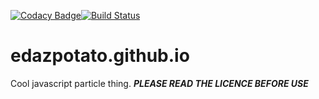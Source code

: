 [![Codacy Badge](https://api.codacy.com/project/badge/Grade/e9d6f257fadf43bd884b4435e2480ad8)](https://www.codacy.com/manual/edazpotato/edazpotato.github.io?utm_source=github.com&amp;utm_medium=referral&amp;utm_content=edazpotato/edazpotato.github.io&amp;utm_campaign=Badge_Grade)[![Build Status](https://travis-ci.com/edazpotato/edazpotato.github.io.svg?branch=master)](https://travis-ci.com/edazpotato/edazpotato.github.io)
# edazpotato.github.io #
Cool javascript particle thing.
*__PLEASE READ THE LICENCE BEFORE USE__*
